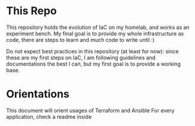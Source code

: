 # This Repo
This repository holds the evolution of IaC on my homelab, and works as an experiment bench.
My final goal is to provide my whole infrastructure as code, there are steps to learn and much code to write until :)

Do not expect best practices in this repository (at least for now): since these are my first steps on IaC, I am following guidelines and documentations the best I can, but my first goal is to provide a working base.

# Orientations
This document will orient usages of Terraform and Ansible
For every application, check a readme inside

